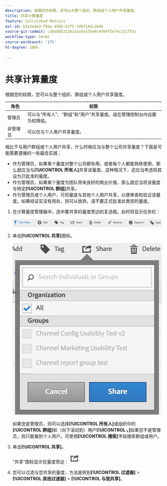 ```yaml
---
description: 根据您的权限，您可以与整个组织、群组或个人用户共享量度。
title: 共享计算量度
feature: Calculated Metrics
exl-id: b2a3e4e3-f0aa-4505-b3f5-7d9f14dc1640
source-git-commit: c36dddb31261a3a5e37be9c4566f5e7ec212f53c
workflow-type: tm+mt
source-wordcount: '275'
ht-degree: 100%

---
```


# 共享计算量度

根据您的权限，您可以与整个组织、群组或个人用户共享量度。

| 角色 | 权限 |
|---|---|
| 管理员 | 可以与“所有人”、“群组”和“用户”共享量度。组在管理控制台内设置为权限组。 |
| 非管理员 | 可以仅与个人用户共享量度。 |

相比于与用户群组或个人用户共享，什么时候应当与整个公司共享量度？下面是可能需要遵循的一些最佳实践：

* 作为管理员，如果某个量度对整个公司都有用，或者每个人都能熟练使用，那么就应当与&#x200B;**[!UICONTROL 所有人]**&#x200B;共享该量度。这种情况下，还应当考虑将其设为已批准的量度。
* 作为管理员，如果某个量度为团队带来良好的商业价值，那么就应当将该量度与特定&#x200B;**[!UICONTROL 群组]**&#x200B;共享。
* 作为管理员或个人用户，可将量度与其他个人用户共享，以便审查和验证该量度。如果经证实没有用处，则可以放弃。请不要正式批准此类型的量度。

1. 在计算量度管理器中，选中要共享的量度旁边的复选框。此时将显示任务栏：

   ![](assets/cm_task_bar.png)

1. 单击&#x200B;**[!UICONTROL 共享]**&#x200B;图标。

   ![](assets/cm_share.png)

   如果您是管理员，则可以选择&#x200B;**[!UICONTROL 所有人]**&#x200B;或组织中的&#x200B;**[!UICONTROL 群组]**&#x200B;和（向下滚动到）用户&#x200B;**[!UICONTROL 。]**&#x200B;如果您不是管理员，则只能看到个人用户。可使用&#x200B;**[!UICONTROL 搜索]**&#x200B;字段搜索群组或用户。

1. 单击&#x200B;**[!UICONTROL 共享]**。

   “共享”图标显示在量度旁边：![](assets/share_icon.png)

1. 您可以过滤与您共享的量度，方法是转到&#x200B;**[!UICONTROL 过滤器]** > **[!UICONTROL 其他过滤器]** > **[!UICONTROL 与我共享]**。
